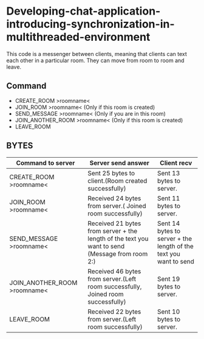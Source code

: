 # Developing-chat-application-introducing-synchronization-in-multithreaded-environment
This code is a messenger between clients, meaning that clients can text each other in a particular room. They can move from room to room and leave.
## Command 
- CREATE_ROOM >roomname<
- JOIN_ROOM >roomname< (Only if this room is created)
- SEND_MESSAGE >roomname< (Only if you are in this room)
- JOIN_ANOTHER_ROOM >roomname< (Only if this room is created)
- LEAVE_ROOM
## BYTES 
| Command to server | Server send answer |Client recv|
| --- | --- |--|
| CREATE_ROOM >roomname<| Sent 25 bytes to client.(Room created successfully)|Sent 13 bytes to server.|
| JOIN_ROOM >roomname< | Received 24 bytes from server.( Joined room successfully) |Sent 11 bytes to server.|
| SEND_MESSAGE >roomname<|Received 21 bytes from server + the length of the text you want to send  (Message from room 2:) |Sent 14 bytes to server + the length of the text you want to send |
| JOIN_ANOTHER_ROOM >roomname< | Received 46 bytes from server.(Left room successfully, Joined room successfully) |Sent 19 bytes to server.|
| LEAVE_ROOM | Received 22 bytes from server.(Left room successfully) |Sent 10 bytes to server.|
